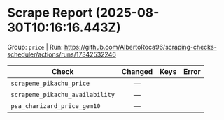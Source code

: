 # Scrape Report (2025-08-30T10:16:16.443Z)

Group: `price`  |  Run: https://github.com/AlbertoRoca96/scraping-checks-scheduler/actions/runs/17342532246

| Check | Changed | Keys | Error |
|---|:---:|:--|:--|
| `scrapeme_pikachu_price` | — |  |  |
| `scrapeme_pikachu_availability` | — |  |  |
| `psa_charizard_price_gem10` | — |  |  |
